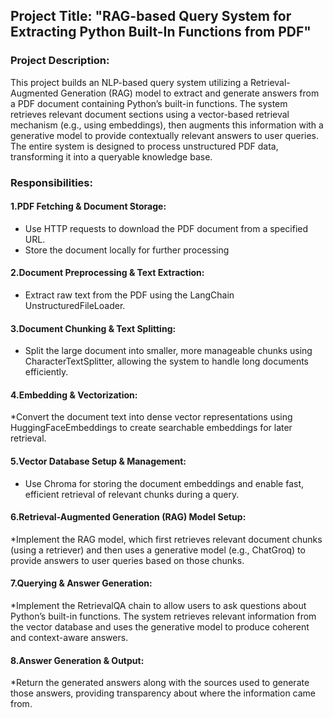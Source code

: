 ## Project Title: "RAG-based Query System for Extracting Python Built-In Functions from PDF"

### Project Description:
This project builds an NLP-based query system utilizing a Retrieval-Augmented Generation (RAG) model to extract and generate answers from a PDF document containing Python’s built-in functions. The system retrieves relevant document sections using a vector-based retrieval mechanism (e.g., using embeddings), then augments this information with a generative model to provide contextually relevant answers to user queries. The entire system is designed to process unstructured PDF data, transforming it into a queryable knowledge base.

### Responsibilities:
#### 1.PDF Fetching & Document Storage:
* Use HTTP requests to download the PDF document from a specified URL.
* Store the document locally for further processing

#### 2.Document Preprocessing & Text Extraction:
* Extract raw text from the PDF using the LangChain UnstructuredFileLoader.

#### 3.Document Chunking & Text Splitting:
* Split the large document into smaller, more manageable chunks using CharacterTextSplitter, allowing the system to handle long documents efficiently.

#### 4.Embedding & Vectorization:
*Convert the document text into dense vector representations using HuggingFaceEmbeddings to create searchable embeddings for later retrieval.

#### 5.Vector Database Setup & Management:
* Use Chroma for storing the document embeddings and enable fast, efficient retrieval of relevant chunks during a query.
  
#### 6.Retrieval-Augmented Generation (RAG) Model Setup:
*Implement the RAG model, which first retrieves relevant document chunks (using a retriever) and then uses a generative model (e.g., ChatGroq) to provide answers to user queries based on those chunks.

#### 7.Querying & Answer Generation:
*Implement the RetrievalQA chain to allow users to ask questions about Python’s built-in functions. The system retrieves relevant information from the vector database and uses the generative model to produce coherent and context-aware answers.

#### 8.Answer Generation & Output:
*Return the generated answers along with the sources used to generate those answers, providing transparency about where the information came from.




